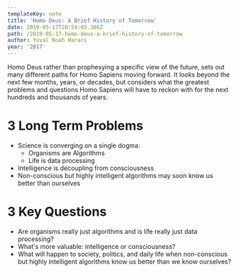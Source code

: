 ```yaml
---
templateKey: note
title: 'Homo Deus: A Brief History of Tomorrow'
date: 2019-05-17T20:54:03.386Z
path: /2019-05-17-homo-deus-a-brief-history-of-tomorrow
author: Yuval Noah Harari
year: '2017'
---
```

Homo Deus rather than prophesying a specific view of the future, sets out many different paths for Homo Sapiens moving forward. It looks beyond the next few months, years, or decades, but considers what the greatest problems and questions Homo Sapiens will have to reckon with for the next hundreds and thousands of years.

3 Long Term Problems
===
- Science is converging on a single dogma:
  - Organisms are Algorithms
  - Life is data processing
- Intelligence is decoupling from consciousness
- Non-conscious but highly intelligent algorithms may soon know us better than ourselves

3 Key Questions
===
- Are organisms really just algorithms and is life really just data processing?
- What's more valuable: intelligence or consciousness?
- What will happen to society, politics, and daily life when non-conscious but highly intelligent algorithms know us better than we know ourselves?
